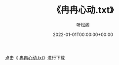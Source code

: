 ﻿---
title:  《冉冉心动.txt》
date:   2022-01-01T00:00:00+00:00
author: 听松阁
layout: post
permalink: /冉冉心动/
categories: 小说
tags: [小说]
---

点击《 [冉冉心动.txt](http://img.660000.xyz/bookstukust/book/bntxt/10/冉冉心动.txt)》进行下载